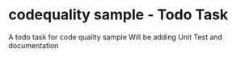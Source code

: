 # codequality sample - Todo Task
A todo task for code quality sample
Will be adding Unit Test and documentation
